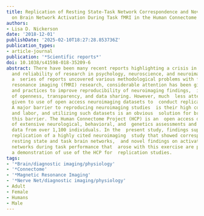 ```yaml
---
title: Replication of Resting State-Task Network Correspondence and Novel Findings
  on Brain Network Activation During Task fMRI in the Human Connectome Project Study.
authors:
- Lisa D. Nickerson
date: '2018-12-01'
publishDate: '2025-02-10T18:27:28.853736Z'
publication_types:
- article-journal
publication: '*Scientific reports*'
doi: 10.1038/s41598-018-35209-6
abstract: There have been many recent reports highlighting a crisis in replication
  and reliability of research in psychology, neuroscience, and neuroimaging. After
  a  series of reports uncovered various methodological problems with functional  magnetic
  resonance imaging (fMRI) research, considerable attention has been given  to principles
  and practices to improve reproducibility of neuroimaging findings,  including promotion
  of openness, transparency, and data sharing. However, much  less attention has been
  given to use of open access neuroimaging datasets to  conduct replication studies.
  A major barrier to reproducing neuroimaging studies  is their high cost, in money
  and labor, and utilizing such datasets is an obvious  solution for breaking down
  this barrier. The Human Connectome Project (HCP) is an  open access dataset consisting
  of extensive neurological, behavioral, and  genetics assessments and neuroimaging
  data from over 1,100 individuals. In the  present study, findings supporting the
  replication of a highly cited neuroimaging  study that showed correspondence between
  resting state and task brain networks,  and novel findings on activation of brain
  networks during task performance that  arose with this exercise are presented as
  a demonstration of use of the HCP for  replication studies.
tags:
- '*Brain/diagnostic imaging/physiology'
- '*Connectome'
- '*Magnetic Resonance Imaging'
- '*Nerve Net/diagnostic imaging/physiology'
- Adult
- Female
- Humans
- Male
---
```

